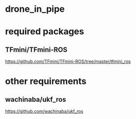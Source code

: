 # drone_in_pipe

# required packages
## TFmini/TFmini-ROS
https://github.com/TFmini/TFmini-ROS/tree/master/tfmini_ros

# other requirements
## wachinaba/ukf_ros
https://github.com/wachinaba/ukf_ros